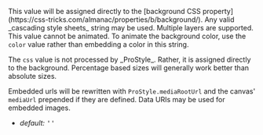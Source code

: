 <p class="b20" markdown="1">This value will be assigned directly to the [background CSS property](https://css-tricks.com/almanac/properties/b/background/). Any valid _cascading style sheets_ string may be used. Multiple layers are supported. This value cannot be animated. To animate the background color, use the <code>color</code> value rather than embedding a color in this string. </p>
<p class="b20"  markdown="1">The <code>css</code> value is not processed by _ProStyle_. Rather, it is assigned directly to the background. Percentage based sizes will generally work better than absolute sizes.</p>
<p class="b20"  markdown="1">Embedded urls will be rewritten with <code>ProStyle.mediaRootUrl</code> and the canvas' <code>mediaUrl</code> prepended if they are defined. Data URIs may be used for embedded images.</p>

* _default:_ <samp class="string">''</samp>